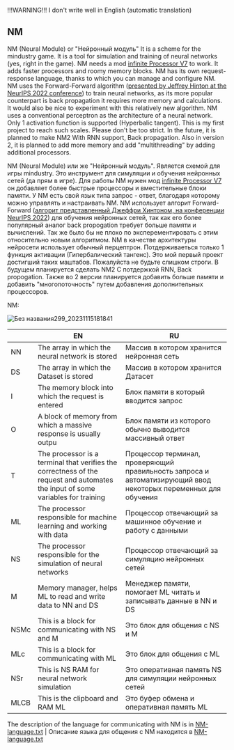 !!!WARNING!!! 
I don't write well in English (automatic translation)


## NM

NM (Neural Module) or "Нейронный модуль"
It is a scheme for the mindustry game.
It is a tool for simulation and training of neural networks (yes, right in the game).
NM needs a mod [infinite Processor V7](https://github.com/freezemandu/infinite-processor) to work. It adds faster processors and roomy memory blocks.
NM has its own request-response language, thanks to which you can manage and configure NM.
NM uses the Forward-Forward algorithm ([presented by Jeffrey Hinton at the NeurIPS 2022 conference](https://arxiv.org/abs/2212.13345))
to train neural networks, as its more popular counterpart is back propagation
it requires more memory and calculations. It would also be nice to experiment with this relatively new algorithm.
NM uses a conventional perceptron as the architecture of a neural network. Only 1 activation function is supported (Hyperbalic tangent).
This is my first project to reach such scales. Please don't be too strict.
In the future, it is planned to make NM2 With RNN support, Back propagation. Also in version 2, it is planned to add more memory and add "multithreading" by adding additional processors.

NM (Neural Module) или же "Нейронный модуль".
Является схемой для игры mindustry.
Это инструмент для симуляции и обучения нейронных сетей (да прям в игре).
Для работы NM нужен мод [infinite Processor V7](https://github.com/freezemandu/infinite-processor) он добавляет более быстрые процессоры и вместительные блоки памяти.
У NM есть свой язык типа запрос - ответ, благодаря которому можно управлять и настраивать NM.
NM использует алгорит Forward-Forward ([алгорит представленный Джеффри Хинтоном, на конференции NeurIPS 2022](https://arxiv.org/abs/2212.13345))
для обучения нейронных сетей, так как его более популярный аналог back propogation
требует больше памяти и вычислений. Так же было бы не плохо по эксперементировать с этим относительно новым алгоритмом.
NM в качестве архитектуры нейросети использует обычный перцептрон. Потдерживаеться только 1 функция активации (Гипербалический тангенс).
Это мой первый проект достигший таких маштабов. Пожалуйста не будьте слишком строги.
В будущем планируется сделать NM2 С потдержкой RNN, Back propogation. Также во 2 версии планируется добавить больше памяти и добавить "многопоточность" путем добавления дополнительных процессоров.

NM:


![Без названия299_20231115181841](https://github.com/Zeleniykustik/NM/assets/126210243/cc54fe99-bfb1-4fdf-a64e-ecb5b8e76616)






| | EN | RU |
| --- | --- | --- |
| NN | The array in which the neural network is stored | Массив в котором хранится нейронная сеть |
| DS |The array in which the Dataset is stored | Массив в котором хранится Датасет |
| I | The memory block into which the request is entered | Блок памяти в который вводится запрос |
| O | A block of memory from which a massive response is usually outpu | Блок памяти из которого обычно выводится массивный ответ |
| T | The processor is a terminal that verifies the correctness of the request and automates the input of some variables for training | Процессор терминал, проверяющий правильность запроса и автоматизирующий ввод некоторых переменных для обучения |
| ML | The processor responsible for machine learning and working with data | Процессор отвечающий за машинное обучение и работу с данными |
| NS | The processor responsible for the simulation of neural networks  | Процессор отвечающий за симуляцию нейронных сетей |
| M | Memory manager, helps ML to read and write data to NN and DS | Менеджер памяти, помогает ML читать и записывать данные в NN и DS | 
| NSMc | This is a block for communicating with NS and M | Это блок для общения с NS и M |
| MLc | This is a block for communicating with ML | Это блок для общения с ML |
| NSr | This is NS RAM for neural network simulation | Это оперативная память NS для симуляции нейронных сетей |
| MLCB | This is the clipboard and RAM ML | Это буфер обмена и оперативная память ML |


The description of the language for communicating with NM is in [NM-language.txt](https://github.com/Zeleniykustik/NM/blob/main/NM-language.txt) |
Описание языка для общения с NM находится в [NM-language.txt](https://github.com/Zeleniykustik/NM/blob/main/NM-language.txt)
